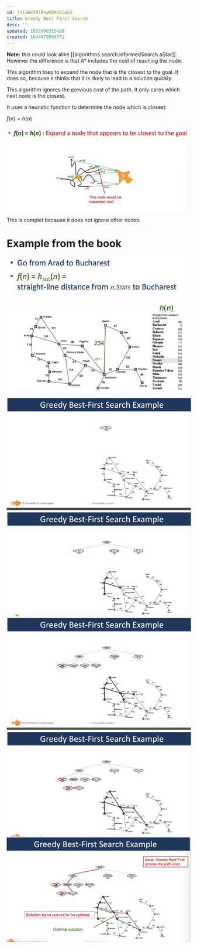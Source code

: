 ```yaml
---
id: lYiSWvXN7BkyK8KHSCayZ
title: Greedy Best First Search
desc: ''
updated: 1652990315428
created: 1644479898371
---
```

**Note:** this could look alike [[algorithms.search.informedSearch.aStar]]. However the difference is that A* includes the cost of reaching the node.

This algorithm tries to expand the node that is the closest to the goal. It does so, because it thinks that it is likely to lead to a solution quickly. 

This algorithm ignores the previous cost of the path. It only cares which next node is the closest.

It uses a heuristic function to determine the node which is closest:

$f(n)=h(n)$

![](./assets/images/2022-02-10-11-30-42.png)

This is complet because it does not ignore other nodes.
# Example from the book
![](./assets/images/2022-02-10-11-31-08.png)
![](./assets/images/2022-02-10-11-31-17.png)
![](./assets/images/2022-02-10-11-31-32.png)
![](./assets/images/2022-02-10-11-31-48.png)
![](./assets/images/2022-02-10-11-32-03.png)